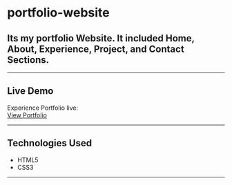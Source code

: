 # portfolio-website
## Its my portfolio Website. It included Home, About, Experience, Project, and Contact Sections.
---

## Live Demo

Experience Portfolio live:  
[View Portfolio](https://navas28.github.io/portfolio-website/) 


---

## Technologies Used

- HTML5
- CSS3

---
